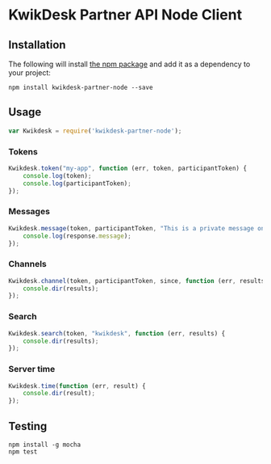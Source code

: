 # KwikDesk Partner API Node Client

## Installation

The following will install [the npm package](https://www.npmjs.org/package/kwikdesk-partner-node) and add it as a dependency to your project:

    npm install kwikdesk-partner-node --save

## Usage

```javascript
var Kwikdesk = require('kwikdesk-partner-node');
```

### Tokens

```javascript
Kwikdesk.token("my-app", function (err, token, participantToken) {
    console.log(token);
    console.log(participantToken);
});
```

### Messages

```javascript
Kwikdesk.message(token, participantToken, "This is a private message on a secure channel", 1440, true, function (err, response) {
    console.log(response.message);
});
```

### Channels

```javascript
Kwikdesk.channel(token, participantToken, since, function (err, results) {
    console.dir(results);
});
```

### Search

```javascript
Kwikdesk.search(token, "kwikdesk", function (err, results) {
    console.dir(results);
});
```

### Server time

```javascript
Kwikdesk.time(function (err, result) {
    console.dir(result);
});
```

## Testing

    npm install -g mocha
    npm test

